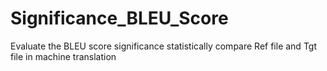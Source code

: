 # Significance_BLEU_Score
Evaluate the BLEU score significance statistically compare Ref file and Tgt file in machine translation
